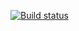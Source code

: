 [![Build status](https://ci.appveyor.com/api/projects/status/wyvmkg7gmdexhs8s?svg=true)](https://ci.appveyor.com/project/SofiaKoVRN/auto-2-1-2-v2)